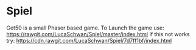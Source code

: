 # Spiel
Get50 is a small Phaser based game.
To Launch the game use:
https://rawgit.com/LucaSchwan/Spiel/master/index.html
If this not works try:
https://cdn.rawgit.com/LucaSchwan/Spiel/7d7ff1bf/index.html
